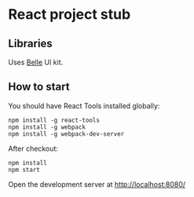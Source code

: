 # React project stub

## Libraries

Uses [Belle](http://nikgraf.github.io/belle/) UI kit.

## How to start

You should have React Tools installed globally:

```
npm install -g react-tools
npm install -g webpack
npm install -g webpack-dev-server
```

After checkout:

```
npm install
npm start
```

Open the development server at [http://localhost:8080/](http://localhost:8080/)
